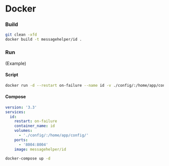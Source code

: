 # Docker

### Build

``` sh
git clean -xfd
docker build -t messagehelper/id .
```

### Run

(Example)

#### Script

``` sh
docker run -d --restart on-failure --name id -v ./config/:/home/app/config/ -p 8004:8004 messagehelper/id
```

#### Compose

``` yaml
version: '3.3'
services:
  id:
    restart: on-failure
    container_name: id
    volumes:
      - './config/:/home/app/config/'
    ports:
      - '8004:8004'
    image: messagehelper/id
```

``` sh
docker-compose up -d
```

